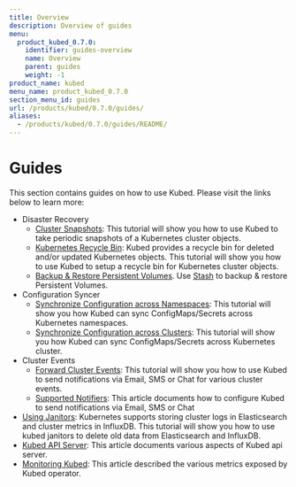 ```yaml
---
title: Overview
description: Overview of guides
menu:
  product_kubed_0.7.0:
    identifier: guides-overview
    name: Overview
    parent: guides
    weight: -1
product_name: kubed
menu_name: product_kubed_0.7.0
section_menu_id: guides
url: /products/kubed/0.7.0/guides/
aliases:
  - /products/kubed/0.7.0/guides/README/
---
```


# Guides

This section contains guides on how to use Kubed. Please visit the links below to learn more:

- Disaster Recovery
  - [Cluster Snapshots](/products/kubed/0.7.0/guides/disaster-recovery/cluster-snapshot): This tutorial will show you how to use Kubed to take periodic snapshots of a Kubernetes cluster objects.
  - [Kubernetes Recycle Bin](/products/kubed/0.7.0/guides/disaster-recovery/recycle-bin): Kubed provides a recycle bin for deleted and/or updated Kubernetes objects. This tutorial will show you how to use Kubed to setup a recycle bin for Kubernetes cluster objects.
  - [Backup & Restore Persistent Volumes](/products/kubed/0.7.0/guides/disaster-recovery/stash). Use [Stash](https://appscode.com/products/stash) to backup & restore Persistent Volumes.
- Configuration Syncer
  - [Synchronize Configuration across Namespaces](/products/kubed/0.7.0/guides/config-syncer/intra-cluster): This tutorial will show you how Kubed can sync ConfigMaps/Secrets across Kubernetes namespaces.
  - [Synchronize Configuration across Clusters](/products/kubed/0.7.0/guides/config-syncer/inter-cluster): This tutorial will show you how Kubed can sync ConfigMaps/Secrets across Kubernetes cluster.
- Cluster Events
  - [Forward Cluster Events](/products/kubed/0.7.0/guides/cluster-events/event-forwarder): This tutorial will show you how to use Kubed to send notifications via Email, SMS or Chat for various cluster events.
  - [Supported Notifiers](/products/kubed/0.7.0/guides/cluster-events/notifiers): This article documents how to configure Kubed to send notifications via Email, SMS or Chat
- [Using Janitors](/products/kubed/0.7.0/guides/janitors): Kubernetes supports storing cluster logs in Elasticsearch and cluster metrics in InfluxDB. This tutorial will show you how to use kubed janitors to delete old data from Elasticsearch and InfluxDB.
- [Kubed API Server](/products/kubed/0.7.0/guides/apiserver): This article documents various aspects of Kubed api server.
- [Monitoring Kubed](/products/kubed/0.7.0/guides/monitoring): This article described the various metrics exposed by Kubed operator.
